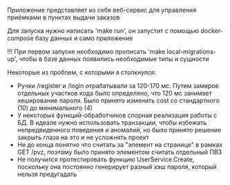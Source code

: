 Приложение представляет из себя веб-сервис для управления приёмками в пунктах выдачи заказов

Для запуска нужно написать 'make run', он запустит с помощью docker-compose базу данных и само приложение

!!! При первом запуске необходимо прописать 'make local-migrations-up', чтобы в базе данных появились необходимые типы и сущности

Некоторые из проблем, с которыми я столкнулся:
- Ручки /register и /login отрабатывали за 120-170 мс. Путем замеров отдельных участков кода было определено, что 120 мс занимает хеширование пароля. Было принято изменить cost со стандартного (10) до минимального (4)
- У некоторых функций-обработчиков спорная реализация работы с БД. В идеале нужно использовать транзакции, чтобы избежать непредвиденного поведения и аномалий, но было принято решение закрыть глаза на это и не усложнять проект
- Не до конца понятно что считать за "элемент на странице" в рамках GET /pvz, поэтому было принято элементом считать отдельный ПВЗ
- Не получится протестировать функцию UserService.Create, поскольку она постоянно генерирует разный хэш пароля, который нельзя предугадать
